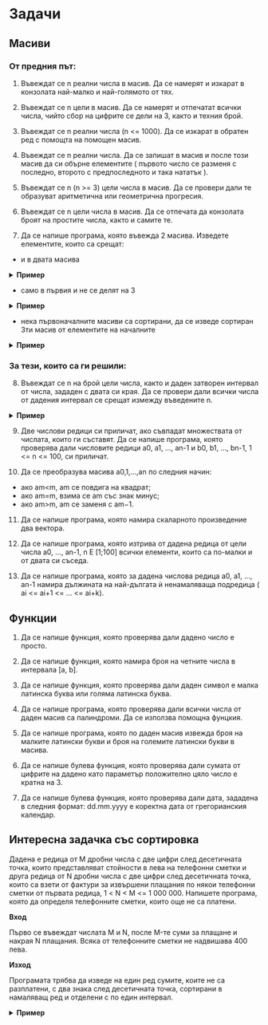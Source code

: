 # Задачи

## Масиви
### От предния път:

1. Въвеждат се n реални числа в масив. Да се намерят и изкарат в конзолата най-малко и най-голямото от тях.

2. Въвеждат се n цели  в масив. Да се намерят и отпечатат всички числа, чийто сбор на цифрите се дели на 3, както и техния брой.
 
3. Въвеждат се n реални числа (n <= 1000). Да се изкарат в обратен ред с помощта на помощен масив.

4. Въвеждат се n реални числа. Да се запишат  в масив и после този масив да си обърне елементите ( първото число се разменя с последно, второто с предпоследното и така нататък ).

5. Въвеждат се n (n >= 3) цели числа в масив. Да се провери дали те образуват аритметична или геометрична прогресия.

6. Въвеждат се n цели числа в масив. Да се отпечата да конзолата броят на простите числа, както и самите те.

7. Да се напише програма, която въвежда 2 масива. Изведете елементите, които са срещат:

- и в двата масива

<details>
<summary>
<b>Пример</b>
</summary>


```
1 2 3 4 5
2 7 8 5 1 10

Резултат:
1 2 5
```

</details>

- само в първия и не се делят на 3

<details>
<summary>
<b>Пример</b>
</summary>


```
17 9 6 7 13
10 1 7 18 22

Резултат:
17 13
```

</details>

- нека първоначалните масиви са сортирани, да се изведе сортиран 3ти масив от елементите на началните

<details>
<summary>
<b>Пример</b>
</summary>


```
1 2 5 10 11 24 52 66 101
-5 2 3 7 21 30 77

Резултат:
-5 1 2 2 3 5 7 10 11 21 24 30 52 66 77 101
```

</details>


### За тези, които са ги решили:


8. Въвеждат се n на брой цели числа, както и даден затворен интервал от числа, зададен с двата си края. Да се провери дали всички числа от дадения интервал се срещат измежду въведените n.

<details>
<summary>
<b>Пример</b>
</summary>


```
10 4 12 5 8 4 1 9 6 7 11 10 12

Резултат:
true
```

</details>

9. Две числови редици си приличат, ако съвпадат множествата от числата, които ги съставят. Да се напише програма, която проверява дали числовите редици а0, а1, ..., аn-1 и b0, b1, ..., bn-1, 1 <= n <= 100, си приличат.

10. Да се преобразува масива a0,1,...,an по следния начин:
- ако am<m, am се повдига на квадрат;
- ако am=m, взима се am със знак минус;
- ако am>m, am се заменя с am−1.

11. Да се напише програма, която намира скаларното произведение два вектора.

12. Да се напише програма, която изтрива от дадена редица от цели числа а0, ...,
аn-1, n Е [1;100] всички елементи, които са по-малки и от двата си съседа.

13. Да се напише програма, която за дадена числова редица a0, a1, ..., an-1
намира дължината на най-дългата ѝ ненамаляваща подредица ( ai <= ai+1 <= ... <=
ai+k).

## Функции

1. Да се напише функция, която проверява дали дадено число е просто.

2. Да се напише функция, която намира броя на четните числа в интервала [a,
b].

3. Да се напише функция, която проверява дали даден символ е малка латинска
буква или голяма латинска буква.

4. Да се напише програма, която проверява дали всички числа от даден масив са
палиндроми. Да се използва помощна фунцкия.

5. Да се напише програма, която по даден масив извежда броя на малките
латински букви и броя на големите латински букви в масива.

6. Да се напише булева функция, която проверява дали сумата от цифрите на дадено като параметър положително цяло число е кратна на 3.

7. Да се напише булева функция, която проверява дали дата, зададена в следния формат: dd.mm.yyyy е коректна дата от грегорианския календар.

## Интересна задачка със сортировка

Дадена е редица от M дробни числа с две цифри след десетичната точка, които представляват стойности в лева на телефонни сметки и друга редица от N дробни числа с две цифри след десетичната точка, които са взети от фактури за извършени плащания по някои телефонни сметки от първата редица, 1 < N < M <= 1 000 000. Напишете програма, която да определя телефонните сметки, които още не са платени.

**Вход**

Първо се въвеждат числата M и N, после M-те суми за плащане и накрая N плащания. Всяка от телефонните сметки не надвишава 400 лева.

**Изход**

Програмата трябва да изведе на един ред сумите, коите не са разплатени, с два знака след десетичната точка, сортирани в намаляващ ред и отделени с по един интервал.

<details>
<summary>
<b>Пример</b>
</summary>

```
Вход
7 4

0.13 22.78 33.00 323.12 22.78 27.38 27.38
27.38 0.13 323.12 33.00

Изход
27.38 22.78 22.78
```

</details>